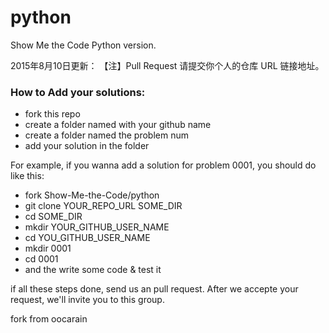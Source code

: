 python
======

Show Me the Code Python version.

2015年8月10日更新：
【注】Pull Request 请提交你个人的仓库 URL 链接地址。

### How to Add your solutions:

  * fork this repo
  * create a folder named with your github name
  * create a folder named the problem num
  * add your solution in the folder

For example, if you wanna add a solution for problem 0001, you should do like this:

  * fork Show-Me-the-Code/python
  * git clone YOUR_REPO_URL SOME_DIR
  * cd SOME_DIR
  * mkdir YOUR_GITHUB_USER_NAME
  * cd YOU_GITHUB_USER_NAME
  * mkdir 0001
  * cd 0001
  * and the write some code & test it

if all these steps done, send us an pull request. After we accepte your request, we'll invite you to this group.

fork from oocarain